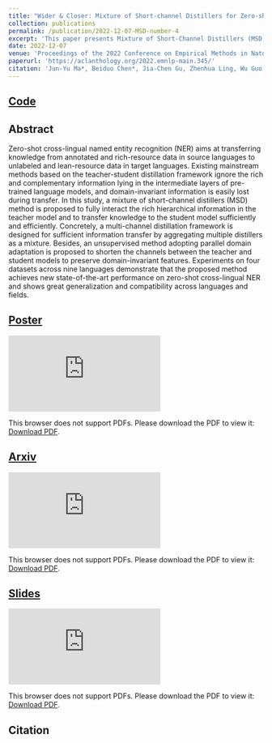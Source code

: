 ```yaml
---
title: "Wider & Closer: Mixture of Short-channel Distillers for Zero-shot Cross-lingual Named Entity Recognition"
collection: publications
permalink: /publication/2022-12-07-MSD-number-4
excerpt: 'This paper presents Mixture of Short-Channel Distillers (MSD), a novel multi-channel distillation framework for zero-shot cross-lingual NER that leverages intermediate-layer knowledge and preserves domain-invariant features. By combining multiple distillers and using unsupervised parallel domain adaptation, MSD enhances knowledge transfer efficiency. The approach achieves state-of-the-art results on four datasets across nine languages, demonstrating strong generalization and cross-domain compatibility.'
date: 2022-12-07
venue: 'Proceedings of the 2022 Conference on Empirical Methods in Natural Language Processing'
paperurl: 'https://aclanthology.org/2022.emnlp-main.345/'
citation: 'Jun-Yu Ma*, Beiduo Chen*, Jia-Chen Gu, Zhenhua Ling, Wu Guo, Quan Liu, Zhigang Chen, and Cong Liu. 2022. Wider & Closer: Mixture of Short-channel Distillers for Zero-shot Cross-lingual Named Entity Recognition. In Proceedings of the 2022 Conference on Empirical Methods in Natural Language Processing, pages 5171–5183, Abu Dhabi, United Arab Emirates. Association for Computational Linguistics.'
---
```


## [Code](https://github.com/Mckysse/MSD)


## Abstract
Zero-shot cross-lingual named entity recognition (NER) aims at transferring knowledge from annotated and rich-resource data in source languages to unlabeled and lean-resource data in target languages. Existing mainstream methods based on the teacher-student distillation framework ignore the rich and complementary information lying in the intermediate layers of pre-trained language models, and domain-invariant information is easily lost during transfer. In this study, a mixture of short-channel distillers (MSD) method is proposed to fully interact the rich hierarchical information in the teacher model and to transfer knowledge to the student model sufficiently and efficiently. Concretely, a multi-channel distillation framework is designed for sufficient information transfer by aggregating multiple distillers as a mixture. Besides, an unsupervised method adopting parallel domain adaptation is proposed to shorten the channels between the teacher and student models to preserve domain-invariant features. Experiments on four datasets across nine languages demonstrate that the proposed method achieves new state-of-the-art performance on zero-shot cross-lingual NER and shows great generalization and compatibility across languages and fields.


## [Poster](https://mckysse.github.io/files/EMNLP2022_MSD_poster.pdf)
<object data="https://mckysse.github.io/files/EMNLP2022_MSD_poster.pdf" type="application/pdf" width="900px" height="900px">
    <embed src="https://mckysse.github.io/files/EMNLP2022_MSD_poster.pdf">
        <p>This browser does not support PDFs. Please download the PDF to view it: <a href="https://mckysse.github.io/files/EMNLP2022_MSD_poster.pdf">Download PDF</a>.</p>
    </embed>
</object>


## [Arxiv](https://arxiv.org/pdf/2212.03506)
<object data="https://arxiv.org/pdf/2212.03506" type="application/pdf" width="900px" height="900px">
    <embed src="https://arxiv.org/pdf/2212.03506">
        <p>This browser does not support PDFs. Please download the PDF to view it: <a href="https://arxiv.org/pdf/2212.03506">Download PDF</a>.</p>
    </embed>
</object>


## [Slides](https://mckysse.github.io/files/EMNLP2022_MSD_slides.pdf)
<object data="https://mckysse.github.io/files/EMNLP2022_MSD_slides.pdf" type="application/pdf" width="900px" height="900px">
    <embed src="https://mckysse.github.io/files/EMNLP2022_MSD_slides.pdf">
        <p>This browser does not support PDFs. Please download the PDF to view it: <a href="https://mckysse.github.io/files/EMNLP2022_MSD_slides.pdf">Download PDF</a>.</p>
    </embed>
</object>

## Citation

